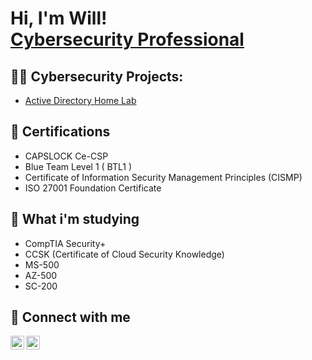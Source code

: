 <h1>Hi, I'm Will! <br/><a href="https://www.linkedin.com/in/willbroom/">Cybersecurity Professional</a>

<h2>👨‍💻 Cybersecurity Projects:</h2>

  - [Active Directory Home Lab](https://github.com/willbroom/ActiveDirectoryLab)

<h2>📜 Certifications </h2>
  
  - CAPSLOCK Ce-CSP
  - Blue Team Level 1 ( BTL1 )
  - Certificate of Information Security Management Principles (CISMP)
  - ISO 27001 Foundation Certificate
  
<h2>🥅 What i'm studying </h2>
  
  - CompTIA Security+
  - CCSK (Certificate of Cloud Security Knowledge)
  - MS-500
  - AZ-500
  - SC-200
  
<h2> 🤳 Connect with me</h2>

[<img align="left" alt="WillBroom | Twitter" width="22px" src="https://cdn.jsdelivr.net/npm/simple-icons@v3/icons/twitter.svg" />][twitter]
[<img align="left" alt="WillBroom | LinkedIn" width="22px" src="https://cdn.jsdelivr.net/npm/simple-icons@v3/icons/linkedin.svg" />][linkedin]

[twitter]: https://twitter.com/secbroom
[linkedin]: https://linkedin.com/in/willbroom

<!--
**joshmadakor1/joshmadakor1** is a ✨ _special_ ✨ repository because its `README.md` (this file) appears on your GitHub profile.

Here are some ideas to get you started:

- 🔭 I’m currently working on ...
- 🌱 I’m currently learning ...
- 👯 I’m looking to collaborate on ...
- 🤔 I’m looking for help with ...
- 💬 Ask me about ...
- 📫 How to reach me: ...
- 😄 Pronouns: ...
- ⚡ Fun fact: ...
-->
